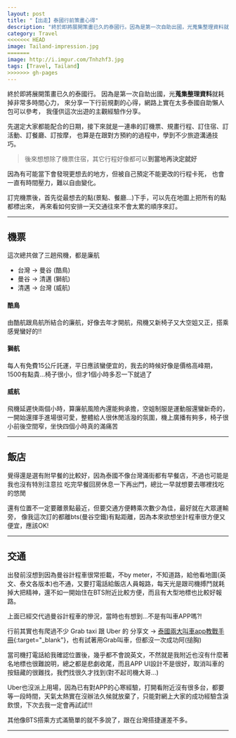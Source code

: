 ```yaml
---
layout: post
title: "【出走】泰國行前策畫心得"
description: "終於即將展開策畫已久的泰國行。因為是第一次自助出國，光蒐集整理資料就耗掉非常多時間心力，來分享一下行前規劃的心得，網路上實在太多泰國自助懶人包可以參考，我僅供這次出遊的主觀經驗作分享。"
category: Travel
<<<<<<< HEAD
image: Tailand-impression.jpg
=======
image: http://i.imgur.com/Tnhzhf3.jpg
tags: [Travel, Tailand]
>>>>>>> gh-pages
---
```


終於即將展開策畫已久的泰國行。
因為是第一次自助出國，光**蒐集整理資料**就耗掉非常多時間心力，
來分享一下行前規劃的心得，網路上實在太多泰國自助懶人包可以參考，
我僅供這次出遊的主觀經驗作分享。

先選定大家都能配合的日期，接下來就是一連串的訂機票、規畫行程、訂住宿、訂活動、訂餐廳、訂按摩，
也算是在跟對方預約的過程中，學到不少旅遊溝通技巧。

> 後來想想除了機票住宿，其它行程好像都可以**到當地再決定就好**

因為有可能當下會發現更想去的地方，但被自己預定不能更改的行程卡死，
也會一直有時間壓力，難以自由變化。

訂完機票後，首先從最想去的點(景點、餐廳...)下手，可以先在地圖上把所有的點都標出來，
再來看如何安排一天交通往來不會太累的順序來訂。

---

## 機票
這次總共做了三趟飛機，都是廉航

- 台灣 → 曼谷 (酷鳥)
- 曼谷 → 清邁 (獅航)
- 清邁 → 台灣 (威航)

#### 酷鳥  
由酷航跟鳥航所結合的廉航，好像去年才開航，飛機又新椅子又大空姐又正，搭乘感覺蠻好的!!

#### 獅航  
每人有免費15公斤託運，平日應該蠻便宜的，我去的時候好像是價格高峰期，1500有點貴...椅子很小，但才1個小時多忍一下就過了

#### 威航  
飛機延遲快兩個小時，算廉航風險內還能夠承擔，空姐制服是運動服還蠻新奇的，一開始還揮手進場很可愛，整體給人很休閒活潑的氛圍，機上廣播有夠多，椅子很小前後空間窄，坐快四個小時真的滿痛苦

---

## 飯店

覺得還是選有附早餐的比較好，因為泰國不像台灣滿街都有早餐店，不過也可能是我也沒有特別注意拉
吃完早餐回房休息一下再出門，總比一早就想要去哪裡找吃的悠閒

還有位置不一定要離景點最近，但要交通方便轉乘次數少為佳，最好就在大眾運輸旁，
像我這次訂的都離bts(曼谷空鐵)有點距離，因為本來欲想坐計程車很方便又便宜，應該OK!  

---

## 交通

出發前沒想到因為曼谷計程車很常拒載，不by meter，不知道路，給他看地圖(英文、泰文各版本)也不通，又要打電話給飯店人員報路，每天光是跟司機搏鬥就耗掉大把精神，還不如一開始住在BTS附近比較方便，而且有大型地標也比較好報路。

上面已經交代過曼谷計程車的慘況，當時也有想到...不是有叫車APP嗎?!

行前其實也有爬過不少 Grab taxi 跟 Uber 的 分享文 → [泰國兩大叫車app教戰手冊](http://bangkokgoplay.pixnet.net/blog/post/63016417-uber%EF%BC%86grab-taxi%EF%BC%8D%E6%B3%B0%E5%9C%8B%E5%85%A9%E5%A4%A7%E5%8F%AB%E8%BB%8Aapp%E6%95%99%E6%88%B0%E6%89%8B%E5%86%8A){:target="_blank"}，也有試著用Grab叫車，但都沒一次成功阿(搥胸)

當司機打電話給我確認位置後，幾乎都不會說英文，不然就是我附近也沒有什麼著名地標也很難說明，總之都是悲劇收尾，而且APP UI設計不是很好，取消叫車的按鈕藏的很難找，我們找很久才找到(對不起司機大哥...)

Uber也沒派上用場，因為已有對APP的心寒經驗，打開看附近沒有很多台，都要等一段時間，天氣太熱實在沒辦法久候就放棄了，只能對網上大家的成功經驗含淚飲恨，下次去我一定會再試試!!!

其他像BTS搭乘方式滿簡單的就不多說了，跟在台灣搭捷運差不多。






------------------------------

